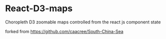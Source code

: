 # React-D3-maps
Choropleth D3 zoomable maps controlled from the react js component state

forked from https://github.com/caacree/South-China-Sea
